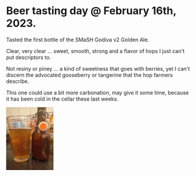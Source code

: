 # Beer tasting day @ February 16th, 2023.

Tasted the first bottle of the SMaSH Godiva v2 Golden Ale.

Clear, very clear ... sweet, smooth, strong and a flavor of hops I just
can't put descriptors to.

Not resiny or piney ... a kind of sweetness that goes with berries, yet
I can't discern the advocated gooseberry or tangerine that the hop
farmers describe.

This one could use a bit more carbonation, may give it some time,
because it has been cold in the cellar these last weeks.

[![fig_1](1_small.jpg)](1.jpg)
